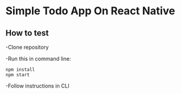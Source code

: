 # Simple Todo App On React Native

## How to test

-Clone repository

-Run this in command line:

```
npm install
npm start
```
-Follow instructions in CLI
